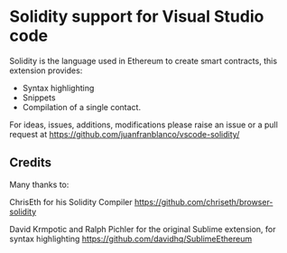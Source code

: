 # Solidity support for Visual Studio code
Solidity is the language used in Ethereum to create smart contracts, this extension provides: 

* Syntax highlighting
* Snippets
* Compilation of a single contact.

For ideas, issues, additions, modifications please raise an issue or a pull request at https://github.com/juanfranblanco/vscode-solidity/

## Credits
Many thanks to:

ChrisEth for his Solidity Compiler https://github.com/chriseth/browser-solidity


David Krmpotic and Ralph Pichler for the original Sublime extension, for syntax highlighting
https://github.com/davidhq/SublimeEthereum
